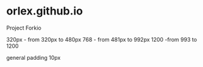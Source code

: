 # orlex.github.io
Project Forkio



320px - from 320px to 480px
768  - from 481px to 992px 
1200 -from 993 to 1200

general padding 10px